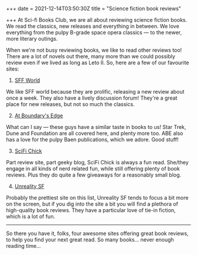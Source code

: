 +++
date = 2021-12-14T03:50:30Z
title = "Science fiction book reviews"

+++
At Sci-fi Books Club, we are all about reviewing science fiction books. We read the classics, new releases and everything in between. We love everything from the pulpy B-grade space opera classics — to the newer, more literary outings.

When we're not busy reviewing books, we like to read other reviews too! There are a lot of novels out there, many more than we could possibly review even if we lived as long as Leto II. So, here are a few of our favourite sites:

1. [SFF World](https://www.sffworld.com/)

We like SFF world because they are prolific, releasing a new review about once a week. They also have a lively discussion forum! They're a great place for new releases, but not so much the classics. 

2. [At Boundary's Edge](https://atboundarysedge.com/)

What can I say — these guys have a similar taste in books to us! Star Trek, Dune and Foundation are all covered here, and plenty more too. ABE also has a love for the pulpy Baen publications, which we adore. Good stuff!

3. [SciFi Chick](https://scifichick.com/)

Part review site, part geeky blog, SciFi Chick is always a fun read. She/they engage in all kinds of nerd related fun, while still offering plenty of book reviews. Plus they do quite a few giveaways for a reasonably small blog. 

4. [Unreality SF](http://unreality-sf.net/)

Probably the prettiest site on this list, Unreality SF tends to focus a bit more on the screen, but if you dig into the site a bit you will find a plethora of high-quality book reviews. They have a particular love of tie-in fiction, which is a lot of fun. 

***

So there you have it, folks, four awesome sites offering great book reviews, to help you find your next great read. So many books... never enough reading time...